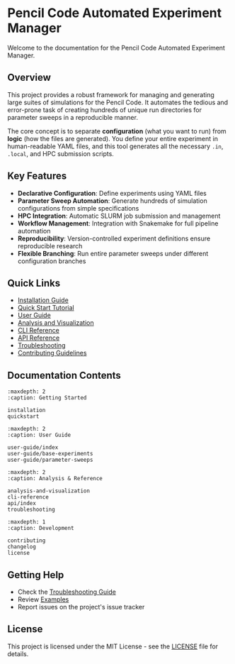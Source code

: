 # Pencil Code Automated Experiment Manager

Welcome to the documentation for the Pencil Code Automated Experiment Manager.

## Overview

This project provides a robust framework for managing and generating large suites of simulations for the Pencil Code. It automates the tedious and error-prone task of creating hundreds of unique run directories for parameter sweeps in a reproducible manner.

The core concept is to separate **configuration** (what you want to run) from **logic** (how the files are generated). You define your entire experiment in human-readable YAML files, and this tool generates all the necessary `.in`, `.local`, and HPC submission scripts.

## Key Features

- **Declarative Configuration**: Define experiments using YAML files
- **Parameter Sweep Automation**: Generate hundreds of simulation configurations from simple specifications
- **HPC Integration**: Automatic SLURM job submission and management
- **Workflow Management**: Integration with Snakemake for full pipeline automation
- **Reproducibility**: Version-controlled experiment definitions ensure reproducible research
- **Flexible Branching**: Run entire parameter sweeps under different configuration branches

## Quick Links

- [Installation Guide](installation.md)
- [Quick Start Tutorial](quickstart.md)
- [User Guide](user-guide/index.md)
- [Analysis and Visualization](analysis-and-visualization.md)
- [CLI Reference](cli-reference.md)
- [API Reference](api/index.md)
- [Troubleshooting](troubleshooting.md)
- [Contributing Guidelines](contributing.md)

## Documentation Contents

```{toctree}
:maxdepth: 2
:caption: Getting Started

installation
quickstart
```

```{toctree}
:maxdepth: 2
:caption: User Guide

user-guide/index
user-guide/base-experiments
user-guide/parameter-sweeps
```

```{toctree}
:maxdepth: 2
:caption: Analysis & Reference

analysis-and-visualization
cli-reference
api/index
troubleshooting
```

```{toctree}
:maxdepth: 1
:caption: Development

contributing
changelog
license
```

## Getting Help

- Check the [Troubleshooting Guide](troubleshooting.md)
- Review [Examples](user-guide/examples.md)
- Report issues on the project's issue tracker

## License

This project is licensed under the MIT License - see the [LICENSE](license.md) file for details.
